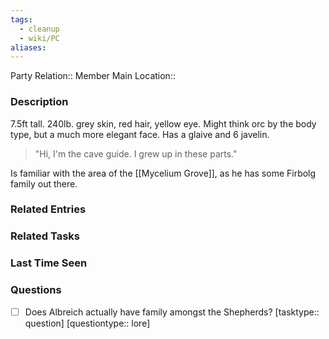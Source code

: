 ```yaml
---
tags:
  - cleanup
  - wiki/PC
aliases:
---
```


Party Relation:: Member
Main Location::

### Description

7.5ft tall. 240lb. grey skin, red hair, yellow eye. Might think orc by the body type, but a much more elegant face. Has a glaive and 6 javelin.

> "Hi, I'm the cave guide. I grew up in these parts."

Is familiar with the area of the [[Mycelium Grove]], as he has some Firbolg family out there.

### Related Entries


### Related Tasks


### Last Time Seen

### Questions

- [ ] Does Albreich actually have family amongst the Shepherds? [tasktype:: question] [questiontype:: lore] 